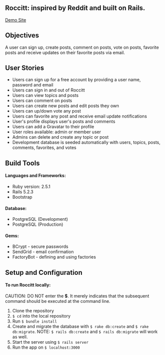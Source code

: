## Roccitt: inspired by Reddit and built on Rails.

[Demo Site](https://roccitt.herokuapp.com)

## Objectives

A user can sign up, create posts, comment on posts, vote on posts, favorite posts and receive updates on their favorite posts via email.

## User Stories

- Users can sign up for a free account by providing a user name, password and email
- Users can sign in and out of Roccitt
- Users can view topics and posts
- Users can comment on posts
- Users can create new posts and edit posts they own
- Users can up/down vote any post
- Users can favorite any post and receive email update notifications
- User's profile displays user's posts and comments
- Users can add a Gravatar to their profile
- User roles available: admin or member user
- Admins can delete and create any topic or post
- Development database is seeded automatically with users, topics, posts, comments, favorites, and votes

## Build Tools

#### Languages and Frameworks:

- Ruby version: 2.5.1
- Rails 5.2.3
- Bootstrap

#### Database:

- PostgreSQL (Development)
- PostgreSQL (Production)

#### Gems:

- BCrypt - secure passwords
- SendGrid - email confirmation
- FactoryBot - defining and using factories

## Setup and Configuration

#### To run Roccitt locally:

CAUTION: DO NOT enter the **\$**. It merely indicates that the subsequent command should be executed at the command line.

1. Clone the repository
2. `$ cd` into the local repository
3. Run `$ bundle install`
4. Create and migrate the database with `$ rake db:create` and `$ rake db:migrate`. NOTE: `$ rails db:create` and `$ rails db:migrate` will work as well.
5. Start the server using `$ rails server`
6. Run the app on `$ localhost:3000`
